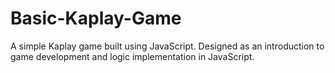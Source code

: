 # Basic-Kaplay-Game
A simple Kaplay game built using JavaScript. Designed as an introduction to game development and logic implementation in JavaScript.
